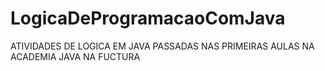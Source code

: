 # LogicaDeProgramacaoComJava

ATIVIDADES DE LOGICA EM JAVA PASSADAS NAS PRIMEIRAS AULAS NA ACADEMIA JAVA NA FUCTURA
